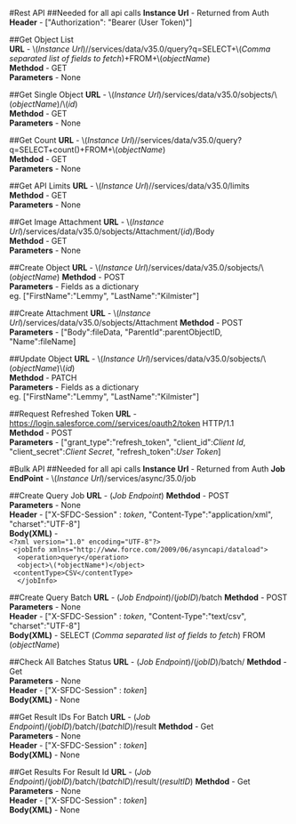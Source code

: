 #Rest API
##Needed for all api calls
**Instance Url** - Returned from Auth  
**Header** - ["Authorization": "Bearer \(User Token)"]

##Get Object List  
**URL** - \\(*Instance Url*)//services/data/v35.0/query?q=SELECT+\\(*Comma separated list of fields to fetch*)+FROM+\\(*objectName*)  
**Methdod** - GET  
**Parameters** - None  

##Get Single Object 
**URL** - \\(*Instance Url*)/services/data/v35.0/sobjects/\\(*objectName*)/\\(*id*)  
**Methdod** - GET  
**Parameters** - None 

##Get Count 
**URL** - \\(*Instance Url*)//services/data/v35.0/query?q=SELECT+count()+FROM+\\(*objectName*)   
**Methdod** - GET  
**Parameters** - None   

##Get API Limits 
**URL** - \\(*Instance Url*)//services/data/v35.0/limits   
**Methdod** - GET  
**Parameters** - None  

##Get Image Attachment 
**URL** - \\(*Instance Url*)/services/data/v35.0/sobjects/Attachment/\(*id*)/Body  
**Methdod** - GET  
**Parameters** - None  

##Create Object 
**URL** - \\(*Instance Url*)/services/data/v35.0/sobjects/\\(*objectName*)
**Methdod** - POST  
**Parameters** - Fields as a dictionary  
eg.  ["FirstName":"Lemmy", "LastName":"Kilmister"]

##Create Attachment 
**URL** - \\(*Instance Url*)/services/data/v35.0/sobjects/Attachment
**Methdod** - POST  
**Parameters** - ["Body":fileData, "ParentId":parentObjectID, "Name":fileName]

##Update Object 
**URL** - \\(*Instance Url*)/services/data/v35.0/sobjects/\\(*objectName*)\\(*id*)   
**Methdod** - PATCH   
**Parameters** - Fields as a dictionary  
eg.  ["FirstName":"Lemmy", "LastName":"Kilmister"]
  
##Request Refreshed Token 
**URL** - https://login.salesforce.com//services/oauth2/token HTTP/1.1  
**Methdod** - POST  
**Parameters** - ["grant_type":"refresh_token", "client_id":*Client Id*, "client_secret":*Client Secret*, "refresh_token":*User Token*]
  
    
#Bulk API
##Needed for all api calls
**Instance Url** - Returned from Auth
**Job EndPoint** - \\(*Instance Url*)/services/async/35.0/job

##Create Query Job
**URL** - \(*Job Endpoint*)
**Methdod** - POST  
**Parameters** - None  
**Header** - ["X-SFDC-Session" : *token*, "Content-Type":"application/xml", "charset":"UTF-8"]  
**Body(XML)** -  
 `<?xml version="1.0" encoding="UTF-8"?>`  
`  <jobInfo xmlns="http://www.force.com/2009/06/asyncapi/dataload"> `   
`  <operation>query</operation>`   
`  <object>\(*objectName*)</object>`  
`  <contentType>CSV</contentType> `   
`  </jobInfo>`
  
##Create Query Batch
**URL** - \(*Job Endpoint*)/\(*jobID*)/batch
**Methdod** - POST  
**Parameters** - None  
**Header** - ["X-SFDC-Session" : *token*, "Content-Type":"text/csv", "charset":"UTF-8"]  
**Body(XML)** - SELECT \(*Comma separated list of fields to fetch*) FROM \(*objectName*)


##Check All Batches Status
**URL** - \(*Job Endpoint*)/\(*jobID*)/batch/
**Methdod** - Get  
**Parameters** - None  
**Header** - ["X-SFDC-Session" : *token*]  
**Body(XML)** - None

##Get Result IDs For Batch
**URL** - \(*Job Endpoint*)/\(*jobID*)/batch/\(*batchID*)/result
**Methdod** - Get  
**Parameters** - None  
**Header** - ["X-SFDC-Session" : *token*]  
**Body(XML)** - None

##Get Results For Result Id
**URL** - \(*Job Endpoint*)/\(*jobID*)/batch/\(*batchID*)/result/\(*resultID*)
**Methdod** - Get  
**Parameters** - None  
**Header** - ["X-SFDC-Session" : *token*]  
**Body(XML)** - None